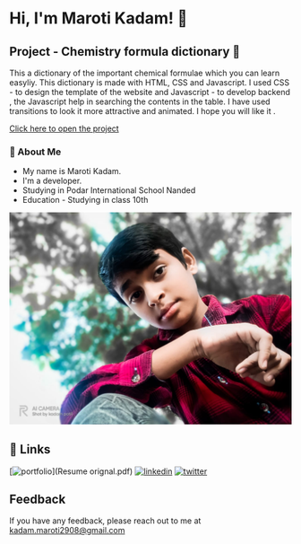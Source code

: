 
# Hi, I'm Maroti Kadam! 👋


## Project - Chemistry formula dictionary 🧪

This a dictionary of the important chemical formulae which you can learn easyliy. This dictionary is made with HTML, CSS and Javascript. I used CSS - to design the template of the website and Javascript - to develop backend , the Javascript help in searching the contents in the table. I have used transitions to look it more attractive and animated. I hope you will like it .

[Click here to open the project](https://linktodocumentation)



### 🚀 About Me
- My name is Maroti Kadam.
- I'm a developer.
- Studying in Podar International School Nanded
- Education - Studying in class 10th 




![Logo](customerImage.jpg)


## 🔗 Links
[![portfolio](https://img.shields.io/badge/my_portfolio-000?style=for-the-badge&logo=ko-fi&logoColor=white)](Resume orignal.pdf)
[![linkedin](https://img.shields.io/badge/youtube-ff0000?style=for-the-badge&logo=youtube&logoColor=white)](https://www.youtube.com/)
[![twitter](https://img.shields.io/badge/Instagram-bf00ff?style=for-the-badge&logo=instagram&logoColor=white)](https://instagram.com/)


## Feedback

If you have any feedback, please reach out to me at kadam.maroti2908@gmail.com

